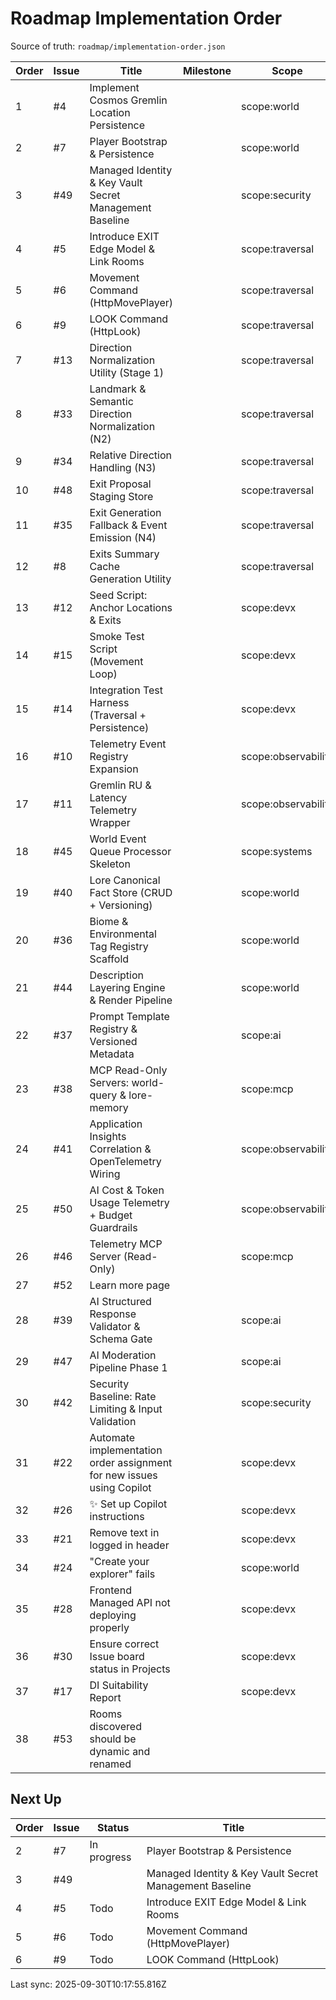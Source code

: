 # Roadmap Implementation Order

Source of truth: `roadmap/implementation-order.json`

| Order | Issue | Title | Milestone | Scope | Type | Status |
| ----- | ----- | ----- | --------- | ----- | ---- | ------ |
| 1 | #4 | Implement Cosmos Gremlin Location Persistence |  | scope:world | feature | Done |
| 2 | #7 | Player Bootstrap & Persistence |  | scope:world | feature | In progress |
| 3 | #49 | Managed Identity & Key Vault Secret Management Baseline |  | scope:security | type:infra |  |
| 4 | #5 | Introduce EXIT Edge Model & Link Rooms |  | scope:traversal | feature | Todo |
| 5 | #6 | Movement Command (HttpMovePlayer) |  | scope:traversal | feature | Todo |
| 6 | #9 | LOOK Command (HttpLook) |  | scope:traversal | feature | Todo |
| 7 | #13 | Direction Normalization Utility (Stage 1) |  | scope:traversal | feature | Todo |
| 8 | #33 | Landmark & Semantic Direction Normalization (N2) |  | scope:traversal | feature | Todo |
| 9 | #34 | Relative Direction Handling (N3) |  | scope:traversal | feature | Done |
| 10 | #48 | Exit Proposal Staging Store |  | scope:traversal | feature | Todo |
| 11 | #35 | Exit Generation Fallback & Event Emission (N4) |  | scope:traversal | feature | Todo |
| 12 | #8 | Exits Summary Cache Generation Utility |  | scope:traversal | feature | Todo |
| 13 | #12 | Seed Script: Anchor Locations & Exits |  | scope:devx | feature | Todo |
| 14 | #15 | Smoke Test Script (Movement Loop) |  | scope:devx | test | Todo |
| 15 | #14 | Integration Test Harness (Traversal + Persistence) |  | scope:devx | test |  |
| 16 | #10 | Telemetry Event Registry Expansion |  | scope:observability | feature | Todo |
| 17 | #11 | Gremlin RU & Latency Telemetry Wrapper |  | scope:observability | feature | Todo |
| 18 | #45 | World Event Queue Processor Skeleton |  | scope:systems | feature | Todo |
| 19 | #40 | Lore Canonical Fact Store (CRUD + Versioning) |  | scope:world | feature | Todo |
| 20 | #36 | Biome & Environmental Tag Registry Scaffold |  | scope:world | feature | Todo |
| 21 | #44 | Description Layering Engine & Render Pipeline |  | scope:world | feature | Todo |
| 22 | #37 | Prompt Template Registry & Versioned Metadata |  | scope:ai | feature | Todo |
| 23 | #38 | MCP Read-Only Servers: world-query & lore-memory |  | scope:mcp | feature | Todo |
| 24 | #41 | Application Insights Correlation & OpenTelemetry Wiring |  | scope:observability | infra | Todo |
| 25 | #50 | AI Cost & Token Usage Telemetry + Budget Guardrails |  | scope:observability | type:feature |  |
| 26 | #46 | Telemetry MCP Server (Read-Only) |  | scope:mcp | feature | Todo |
| 27 | #52 | Learn more page |  |  | enhancement | Todo |
| 28 | #39 | AI Structured Response Validator & Schema Gate |  | scope:ai | feature | Todo |
| 29 | #47 | AI Moderation Pipeline Phase 1 |  | scope:ai | feature | Todo |
| 30 | #42 | Security Baseline: Rate Limiting & Input Validation |  | scope:security | infra | Todo |
| 31 | #22 | Automate implementation order assignment for new issues using Copilot |  | scope:devx | enhancement | Done |
| 32 | #26 | ✨ Set up Copilot instructions |  | scope:devx | enhancement | Done |
| 33 | #21 | Remove text in logged in header |  | scope:devx | enhancement | Done |
| 34 | #24 | "Create your explorer" fails |  | scope:world | bug | Done |
| 35 | #28 | Frontend Managed API not deploying properly |  | scope:devx | bug | Done |
| 36 | #30 | Ensure correct Issue board status in Projects |  | scope:devx | enhancement | Done |
| 37 | #17 | DI Suitability Report |  | scope:devx | docs |  |
| 38 | #53 | Rooms discovered should be dynamic and renamed |  |  |  | Todo |

## Next Up

| Order | Issue | Status | Title |
| ----- | ----- | ------ | ----- |
| 2 | #7 | In progress | Player Bootstrap & Persistence |
| 3 | #49 |  | Managed Identity & Key Vault Secret Management Baseline |
| 4 | #5 | Todo | Introduce EXIT Edge Model & Link Rooms |
| 5 | #6 | Todo | Movement Command (HttpMovePlayer) |
| 6 | #9 | Todo | LOOK Command (HttpLook) |

Last sync: 2025-09-30T10:17:55.816Z
